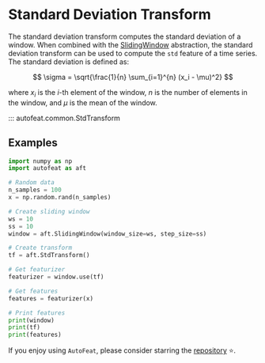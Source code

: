 # Standard Deviation Transform

The standard deviation transform computes the standard deviation of a window. When combined with the [SlidingWindow](../core/fixed_window.md) abstraction, the standard deviation transform can be used to compute the `std` feature of a time series. The standard deviation is defined as:

$$
\sigma = \sqrt{\frac{1}{n} \sum_{i=1}^{n} (x_i - \mu)^2}
$$

where $x_i$ is the $i$-th element of the window, $n$ is the number of elements in the window, and $\mu$ is the mean of the window.

::: autofeat.common.StdTransform
      

## Examples

```python
import numpy as np
import autofeat as aft

# Random data
n_samples = 100
x = np.random.rand(n_samples)

# Create sliding window
ws = 10
ss = 10
window = aft.SlidingWindow(window_size=ws, step_size=ss)

# Create transform
tf = aft.StdTransform()

# Get featurizer
featurizer = window.use(tf)

# Get features
features = featurizer(x)

# Print features
print(window)
print(tf)
print(features)
```


If you enjoy using `AutoFeat`, please consider starring the [repository](https://github.com/autonlab/AutoFeat) ⭐️.